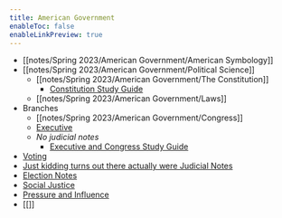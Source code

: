 ```yaml
---
title: American Government
enableToc: false
enableLinkPreview: true
---
```


- [[notes/Spring 2023/American Government/American Symbology]]
- [[notes/Spring 2023/American Government/Political Science]]
	- [[notes/Spring 2023/American Government/The Constitution]]
		- [Constitution Study Guide](notes/Spring%202023/American%20Government/Constitution%20Study%20Guide.md)
	- [[notes/Spring 2023/American Government/Laws]]
- Branches
	- [[notes/Spring 2023/American Government/Congress]]
	- [Executive](notes/Spring%202023/American%20Government/Executive.md)
	- *No judicial notes*
		- [Executive and Congress Study Guide](notes/Spring%202023/American%20Government/Executive%20and%20Congress%20Study%20Guide.md)
- [Voting](notes/Spring%202023/American%20Government/Voting.md)
- [Just kidding turns out there actually were Judicial Notes](notes/Spring%202023/American%20Government/Judicial%20Notes.md)
- [Election Notes](notes/Spring%202023/American%20Government/Election%20Notes.md)
- [Social Justice](notes/Spring%202023/American%20Government/Social%20Justice.md)
- [Pressure and Influence](notes/Spring%202023/American%20Government/Pressure%20and%20Influence.md)
- [[]]